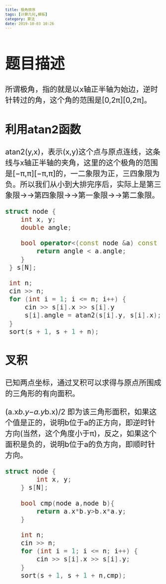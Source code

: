 ```yaml
---
title: 极角排序 
tags: [计算几何,模板]
category: 算法
date: 2019-10-03 10:26
---
```


<font size=5> 

# 题目描述

所谓极角，指的就是以x轴正半轴为始边，逆时针转过的角，这个角的范围是[0,2π][0,2π]。

## 利用atan2函数

atan2(y,x)，表示(x,y)这个点与原点连线，这条线与x轴正半轴的夹角，这里的这个极角的范围是[−π,π][−π,π]的，一二象限为正，三四象限为负。所以我们从小到大排完序后，实际上是第三象限→→第四象限→→第一象限→→第二象限。

```c++
struct node {
    int x, y;
    double angle;

    bool operator<(const node &a) const {
        return angle < a.angle;
    }
 } s[N];

 int n;
 cin >> n;
 for (int i = 1; i <= n; i++) {
     cin >> s[i].x >> s[i].y
     s[i].angle = atan2(s[i].y, s[i].x);
 }
 sort(s + 1, s + 1 + n);
```

## 叉积

已知两点坐标，通过叉积可以求得与原点所围成的三角形的有向面积。

(a.x*b.y−a.y*b.x)/2 即为该三角形面积，如果这个值是正的，说明b位于a的正方向，即逆时针方向(当然，这个角度小于π)，反之，如果这个面积是负的，说明b位于a的负方向，即顺时针方向。

```c++
struct node {
        int x, y;
    } s[N];

    bool cmp(node a,node b){
        return a.x*b.y>b.x*a.y;
    }

    int n;
    cin >> n;
    for (int i = 1; i <= n; i++) {
        cin >> s[i].x >> s[i].y;
    }
    sort(s + 1, s + 1 + n,cmp);
```


